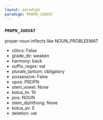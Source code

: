 ```yaml
---
layout: paradigm
paradigm: PROPN_JUOVAT
---
```

### ` PROPN_JUOVAT `

proper noun inflects like NOUN_PROBLEEMAT
* clitics: False
* grade_dir: weaken
* harmony: back
* suffix_regex: vat
* plurale_tantum: obligatory
* possessive: False
* upos: PROPN
* stem_vowel: None
* kotus_tn: 10
* pos: NOUN
* stem_diphthong: None
* kotus_av: E
* deletion: vat
